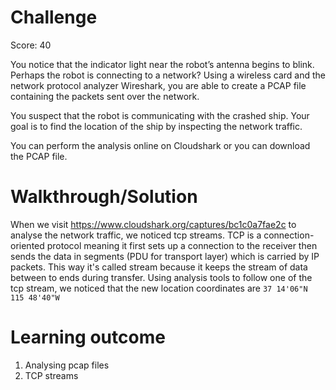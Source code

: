 # Challenge

Score: 40

You notice that the indicator light near the robot’s antenna begins to blink. Perhaps the robot is connecting to a network? Using a wireless card and the network protocol analyzer Wireshark, you are able to create a PCAP file containing the packets sent over the network.

You suspect that the robot is communicating with the crashed ship. Your goal is to find the location of the ship by inspecting the network traffic.

You can perform the analysis online on Cloudshark or you can download the PCAP file.

# Walkthrough/Solution

When we visit https://www.cloudshark.org/captures/bc1c0a7fae2c to analyse the network traffic, we noticed tcp streams. TCP is a connection-oriented protocol meaning it first sets up a connection to the receiver then sends the data in segments (PDU for transport layer) which is carried by IP packets. This way it's called stream because it keeps the stream of data between to ends during transfer. Using analysis tools to follow one of the tcp stream, we noticed that the new location coordinates are `37 14'06"N 115 48'40"W`

# Learning outcome

1) Analysing pcap files
2) TCP streams
